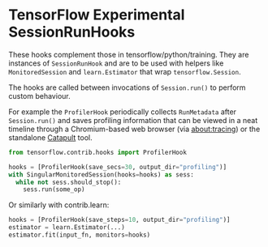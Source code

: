 # TensorFlow Experimental SessionRunHooks

These hooks complement those in tensorflow/python/training. They are instances
of `SessionRunHook` and are to be used with helpers like `MonitoredSession`
and `learn.Estimator` that wrap `tensorflow.Session`.

The hooks are called between invocations of `Session.run()` to perform custom
behaviour.

For example the `ProfilerHook` periodically collects `RunMetadata` after
`Session.run()` and saves profiling information that can be viewed in a
neat timeline through a Chromium-based web browser (via
[about:tracing](chrome://tracing)) or the standalone [Catapult](https://github.com/catapult-project/catapult/blob/master/tracing/README.md) tool.

```python
from tensorflow.contrib.hooks import ProfilerHook

hooks = [ProfilerHook(save_secs=30, output_dir="profiling")]
with SingularMonitoredSession(hooks=hooks) as sess:
  while not sess.should_stop():
    sess.run(some_op)
```

Or similarly with contrib.learn:

```python
hooks = [ProfilerHook(save_steps=10, output_dir="profiling")]
estimator = learn.Estimator(...)
estimator.fit(input_fn, monitors=hooks)
```
